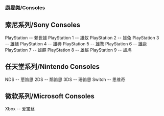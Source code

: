 ### 康叟类/Consoles
## 索尼系列/Sony Consoles
PlayStation -- 赖世雄
PlayStation 1 -- 雄蚁
PlayStation 2 -- 雄兔
PlayStation 3 -- 雄鳝
PlayStation 4 -- 雄狮
PlayStation 5 -- 雄鹜
PlayStation 6 -- 雄鹿
PlayStation 7 -- 雄麒
PlayStation 8 -- 雄鲅
PlayStation 9 -- 雄鸠

## 任天堂系列/Nintendo Consoles
NDS -- 蒽笛思
2DS -- 鸸笛思
3DS -- 珊笛思
Switch -- 思维奇

## 微软系列/Microsoft Consoles
Xbox -- 爱宝丝

